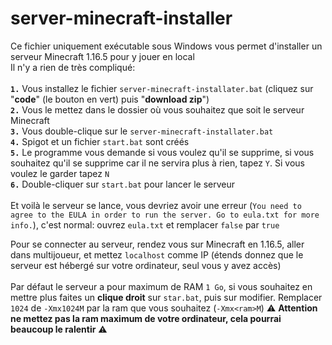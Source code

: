 # server-minecraft-installer
Ce fichier uniquement exécutable sous Windows vous permet d'installer un serveur Minecraft 1.16.5 pour y jouer en local<br>
Il n'y a rien de très compliqué:<br><br>
**`1.`** Vous installez le fichier `server-minecraft-installater.bat` (cliquez sur "__code__" (le bouton en vert) puis "__download zip__")<br>
**`2.`** Vous le mettez dans le dossier où vous souhaitez que soit le serveur Minecraft <br>
**`3.`** Vous double-clique sur le `server-minecraft-installater.bat` <br>
**`4.`** Spigot et un fichier `start.bat` sont créés <br>
**`5.`** Le programme vous demande si vous voulez qu'il se supprime, si vous souhaitez qu'il se supprime car il ne servira plus à rien, tapez `Y`. Si vous voulez le garder tapez `N`<br>
**`6.`** Double-cliquer sur `start.bat` pour lancer le serveur<br><br>
Et voilà le serveur se lance, vous devriez avoir une erreur (`You need to agree to the EULA in order to run the server. Go to eula.txt for more info.`), c'est normal: ouvrez `eula.txt` et remplacer `false` par `true`

Pour se connecter au serveur, rendez vous sur Minecraft en 1.16.5, aller dans multijoueur, et mettez `localhost` comme IP (étends donnez que le serveur est hébergé sur votre ordinateur, seul vous y avez accès) <br><br>
Par défaut le serveur a pour maximum de RAM `1 Go`, si vous souhaitez  en mettre plus faites un **clique droit** sur `star.bat`, puis sur modifier. Remplacer `1024` de `-Xmx1024M` par la ram que vous souhaitez (`-Xmx<ram>M`) ⚠️ **Attention ne mettez pas la ram maximum de votre ordinateur, cela pourrai beaucoup le ralentir** ⚠️

